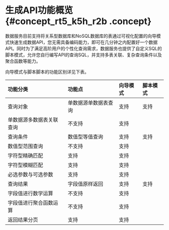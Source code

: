 # 生成API功能概览 {#concept_rt5_k5h_r2b .concept}

数据服务目前支持将关系型数据库和NoSQL数据库的表通过可视化配置的向导模式快速生成数据API，您无需具备编码能力，即可在几分钟之内配置好一个数据API。同时为了满足高阶用户的个性化查询需求，数据服务也提供了自定义SQL的脚本模式，允许您自行编写API的查询SQL，并支持多表关联、复杂查询条件以及聚合函数等能力。

向导模式与脚本脚本的功能区别详见下表。

|功能分类|功能点|向导模式|脚本模式|
|:---|:--|:---|:---|
|查询对象|单数据源单数据表查询|支持|支持|
|单数据源多数据表关联查询|不支持|支持|
|查询条件|数值型等值查询|支持|支持|
|数值型范围查询|不支持|支持|
|字符型精确匹配|支持|支持|
|字符型模糊匹配|支持|支持|
|必选参数与可选参数|支持|支持|
|查询结果|字段值原样返回|支持|支持|
|字段值进行数学运算|不支持|支持|
|字段值进行聚合函数运算|不支持|支持|
|返回结果分页|支持|支持|


